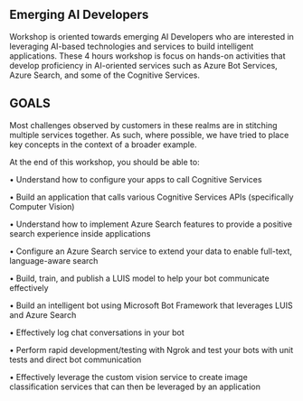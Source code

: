 ## Emerging AI Developers
Workshop is oriented towards emerging AI Developers who are interested in leveraging AI-based technologies and services to build intelligent applications. These 4 hours workshop is focus on hands-on activities that develop proficiency in AI-oriented services such as Azure Bot Services, Azure Search, and some of the Cognitive Services. 

## GOALS

Most challenges observed by customers in these realms are in stitching multiple services together. As such, where possible, we have tried to place key concepts in the context of a broader example.

At the end of this workshop, you should be able to:

•	Understand how to configure your apps to call Cognitive Services

•	Build an application that calls various Cognitive Services APIs (specifically Computer Vision)

•	Understand how to implement Azure Search features to provide a positive search experience inside applications

•	Configure an Azure Search service to extend your data to enable full-text, language-aware search


•	Build, train, and publish a LUIS model to help your bot communicate effectively


•	Build an intelligent bot using Microsoft Bot Framework that leverages LUIS and Azure Search


•	Effectively log chat conversations in your bot


•	Perform rapid development/testing with Ngrok and test your bots with unit tests and direct bot communication


•	Effectively leverage the custom vision service to create image classification services that can then be leveraged by an application
